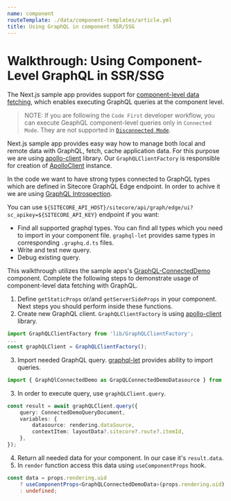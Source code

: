 ```yaml
---
name: component
routeTemplate: ./data/component-templates/article.yml
title: Using GraphQL in component SSR/SSG
---
```

# Walkthrough: Using Component-Level GraphQL in SSR/SSG

The Next.js sample app provides support for [component-level data fetching](/docs/nextjs/data-fetching/component-level-data-fetching), which enables executing GraphQL queries at the component level.

> NOTE: If you are following the `Code First` developer workflow, you can execute GeaphQL component-level queries only in `Connected Mode`. They are not supported in [`Disconnected Mode`](/docs/techniques/working-disconnected/disconnected-overview).

Next.js sample app provides easy way how to manage both local and remote data with GraphQL, fetch, cache application data.
For this purpose we are using [apollo-client](https://www.apollographql.com/docs/react/) library. Our `GraphQLClientFactory` is responsible for creation of [ApolloClient](https://www.apollographql.com/docs/react/api/core/ApolloClient) instance. 

In the code we want to have strong types connected to GraphQL types which are defined in Sitecore GraphQL Edge endpoint. In order to achive it we are using [GraphQL Introspection](/docs/nextjs/graphql/introspection/).

You can use `${SITECORE_API_HOST}/sitecore/api/graph/edge/ui?sc_apikey=${SITECORE_API_KEY}` endpoint if you want:
* Find all supported graphql types. You can find all types which you need to import in your component file. `graphql-let` provides same types in corresponding `.graphq.d.ts` files.
* Write and test new query.
* Debug existing query.

This walkthrough utilizes the sample apps's [GraphQL-ConnectedDemo](https://github.com/Sitecore/jss/blob/master/samples/nextjs/src/components/graphql/GraphQL-ConnectedDemo.tsx) component. Complete the following steps to demonstrate usage of component-level data fetching with GraphQL.

1. Define `getStaticProps` or/and `getServerSideProps` in your component. Next steps you should perform inside these functions.
2. Create new GraphQL client. `GraphQLClientFactory` is using [apollo-client](https://www.apollographql.com/docs/react) library.
```ts
import GraphQLClientFactory from 'lib/GraphQLClientFactory';
...
const graphQLClient = GraphQLClientFactory();
```
3. Import needed GraphQL query. [graphql-let](https://github.com/piglovesyou/graphql-let) provides ability to import queries.
```ts
import { GraphQlConnectedDemo as GrapQLConnectedDemoDatasource } from './GraphQL-ConnectedDemo.graphql';
```
3. In order to execute query, use `graphQLClient.query`.
```ts
const result = await graphQLClient.query({
	query: ConnectedDemoQueryDocument,
	variables: {
		datasource: rendering.dataSource,
		contextItem: layoutData?.sitecore?.route?.itemId,
	},
});
```
4. Return all needed data for your component. In our case it's `result.data`.
5. In `render` function access this data using `useComponentProps` hook.
```ts
const data = props.rendering.uid
	? useComponentProps<GraphQLConnectedDemoData>(props.rendering.uid)
	: undefined;
```

